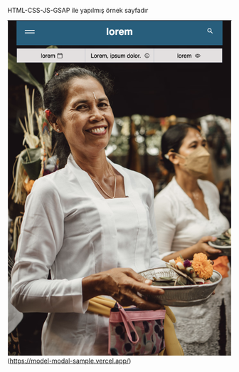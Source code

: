 HTML-CSS-JS-GSAP ile yapılmış örnek sayfadır

![Screenshot](./ss1.png)(https://model-modal-sample.vercel.app/)